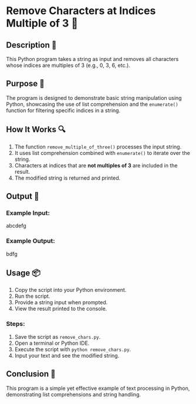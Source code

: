 # Remove Characters at Indices Multiple of 3 📝

## Description 📝

This Python program takes a string as input and removes all characters whose indices are multiples of 3 (e.g., 0, 3, 6, etc.).

## Purpose 🎯

The program is designed to demonstrate basic string manipulation using Python, showcasing the use of list comprehension and the `enumerate()` function for filtering specific indices in a string.

## How It Works 🔍

1. The function `remove_multiple_of_three()` processes the input string.
2. It uses list comprehension combined with `enumerate()` to iterate over the string.
3. Characters at indices that are **not multiples of 3** are included in the result.
4. The modified string is returned and printed.

## Output 📜

### Example Input:

abcdefg

### Example Output:

bdfg

## Usage 📦

1. Copy the script into your Python environment.
2. Run the script.
3. Provide a string input when prompted.
4. View the result printed to the console.

### Steps:

1. Save the script as `remove_chars.py`.
2. Open a terminal or Python IDE.
3. Execute the script with `python remove_chars.py`.
4. Input your text and see the modified string.

## Conclusion 🚀

This program is a simple yet effective example of text processing in Python, demonstrating list comprehensions and string handling.
